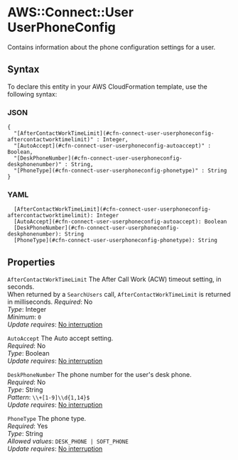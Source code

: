 # AWS::Connect::User UserPhoneConfig<a name="aws-properties-connect-user-userphoneconfig"></a>

Contains information about the phone configuration settings for a user\.

## Syntax<a name="aws-properties-connect-user-userphoneconfig-syntax"></a>

To declare this entity in your AWS CloudFormation template, use the following syntax:

### JSON<a name="aws-properties-connect-user-userphoneconfig-syntax.json"></a>

```
{
  "[AfterContactWorkTimeLimit](#cfn-connect-user-userphoneconfig-aftercontactworktimelimit)" : Integer,
  "[AutoAccept](#cfn-connect-user-userphoneconfig-autoaccept)" : Boolean,
  "[DeskPhoneNumber](#cfn-connect-user-userphoneconfig-deskphonenumber)" : String,
  "[PhoneType](#cfn-connect-user-userphoneconfig-phonetype)" : String
}
```

### YAML<a name="aws-properties-connect-user-userphoneconfig-syntax.yaml"></a>

```
  [AfterContactWorkTimeLimit](#cfn-connect-user-userphoneconfig-aftercontactworktimelimit): Integer
  [AutoAccept](#cfn-connect-user-userphoneconfig-autoaccept): Boolean
  [DeskPhoneNumber](#cfn-connect-user-userphoneconfig-deskphonenumber): String
  [PhoneType](#cfn-connect-user-userphoneconfig-phonetype): String
```

## Properties<a name="aws-properties-connect-user-userphoneconfig-properties"></a>

`AfterContactWorkTimeLimit` <a name="cfn-connect-user-userphoneconfig-aftercontactworktimelimit"></a>
The After Call Work \(ACW\) timeout setting, in seconds\.  
When returned by a `SearchUsers` call, `AfterContactWorkTimeLimit` is returned in milliseconds\.
_Required_: No  
_Type_: Integer  
_Minimum_: `0`  
_Update requires_: [No interruption](https://docs.aws.amazon.com/AWSCloudFormation/latest/UserGuide/using-cfn-updating-stacks-update-behaviors.html#update-no-interrupt)

`AutoAccept` <a name="cfn-connect-user-userphoneconfig-autoaccept"></a>
The Auto accept setting\.  
_Required_: No  
_Type_: Boolean  
_Update requires_: [No interruption](https://docs.aws.amazon.com/AWSCloudFormation/latest/UserGuide/using-cfn-updating-stacks-update-behaviors.html#update-no-interrupt)

`DeskPhoneNumber` <a name="cfn-connect-user-userphoneconfig-deskphonenumber"></a>
The phone number for the user's desk phone\.  
_Required_: No  
_Type_: String  
_Pattern_: `\\+[1-9]\\d{1,14}$`  
_Update requires_: [No interruption](https://docs.aws.amazon.com/AWSCloudFormation/latest/UserGuide/using-cfn-updating-stacks-update-behaviors.html#update-no-interrupt)

`PhoneType` <a name="cfn-connect-user-userphoneconfig-phonetype"></a>
The phone type\.  
_Required_: Yes  
_Type_: String  
_Allowed values_: `DESK_PHONE | SOFT_PHONE`  
_Update requires_: [No interruption](https://docs.aws.amazon.com/AWSCloudFormation/latest/UserGuide/using-cfn-updating-stacks-update-behaviors.html#update-no-interrupt)
